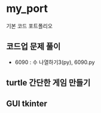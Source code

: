 # my_port
기본 코드 포트폴리오

## 코드업 문제 풀이
- 6090 : 수 나열하기3(py), 6090.py

## turtle 간단한 게임 만들기


## GUI tkinter
